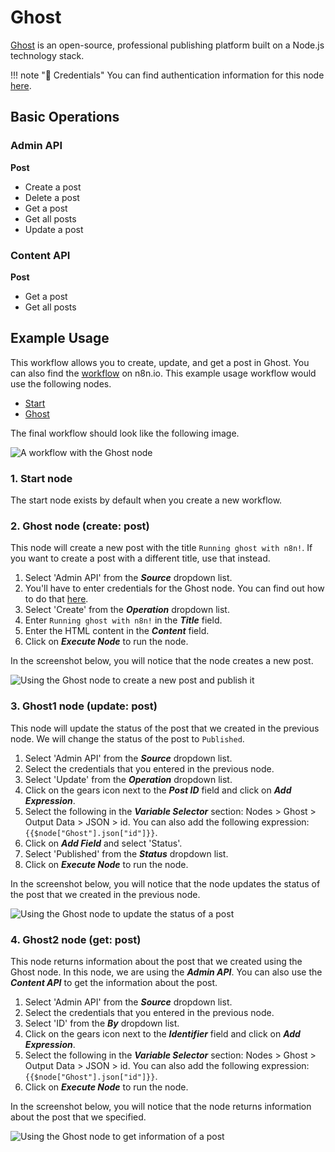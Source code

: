 # Ghost

[Ghost](https://www.ghost.org/) is an open-source, professional publishing platform built on a Node.js technology stack.

!!! note "🔑 Credentials"
    You can find authentication information for this node [here](/integrations/credentials/ghost/).


## Basic Operations

### Admin API

**Post**
- Create a post
- Delete a post
- Get a post
- Get all posts
- Update a post


### Content API

**Post**
- Get a post
- Get all posts


## Example Usage

This workflow allows you to create, update, and get a post in Ghost. You can also find the [workflow](https://n8n.io/workflows/825) on n8n.io. This example usage workflow would use the following nodes.
- [Start](/integrations/core-nodes/n8n-nodes-base.start/)
- [Ghost]()

The final workflow should look like the following image.

![A workflow with the Ghost node](/_images/integrations/nodes/ghost/workflow.png)

### 1. Start node

The start node exists by default when you create a new workflow.

### 2. Ghost node (create: post)

This node will create a new post with the title `Running ghost with n8n!`. If you want to create a post with a different title, use that instead.

1. Select 'Admin API' from the ***Source*** dropdown list.
2. You'll have to enter credentials for the Ghost node. You can find out how to do that [here](/integrations/credentials/ghost/).
3. Select 'Create' from the ***Operation*** dropdown list.
4. Enter `Running ghost with n8n!` in the ***Title*** field.
5. Enter the HTML content in the ***Content*** field.
6. Click on ***Execute Node*** to run the node.

In the screenshot below, you will notice that the node creates a new post.

![Using the Ghost node to create a new post and publish it](/_images/integrations/nodes/ghost/ghost_node.png)

### 3. Ghost1 node (update: post)

This node will update the status of the post that we created in the previous node. We will change the status of the post to `Published`.

1. Select 'Admin API' from the ***Source*** dropdown list.
2. Select the credentials that you entered in the previous node.
2. Select 'Update' from the ***Operation*** dropdown list.
3. Click on the gears icon next to the ***Post ID*** field and click on ***Add Expression***.
4. Select the following in the ***Variable Selector*** section: Nodes > Ghost > Output Data > JSON > id. You can also add the following expression: `{{$node["Ghost"].json["id"]}}`.
5. Click on ***Add Field*** and select 'Status'.
6. Select 'Published' from the ***Status*** dropdown list.
7. Click on ***Execute Node*** to run the node.


In the screenshot below, you will notice that the node updates the status of the post that we created in the previous node.

![Using the Ghost node to update the status of a post](/_images/integrations/nodes/ghost/ghost1_node.png)

### 4. Ghost2 node (get: post)

This node returns information about the post that we created using the Ghost node. In this node, we are using the ***Admin API***. You can also use the ***Content API*** to get the information about the post.

1. Select 'Admin API' from the ***Source*** dropdown list.
2. Select the credentials that you entered in the previous node.
3. Select 'ID' from the ***By*** dropdown list.
4. Click on the gears icon next to the ***Identifier*** field and click on ***Add Expression***.
5. Select the following in the ***Variable Selector*** section: Nodes > Ghost > Output Data > JSON > id. You can also add the following expression: `{{$node["Ghost"].json["id"]}}`.
6. Click on ***Execute Node*** to run the node.


In the screenshot below, you will notice that the node returns information about the post that we specified.

![Using the Ghost node to get information of a post](/_images/integrations/nodes/ghost/ghost2_node.png)
